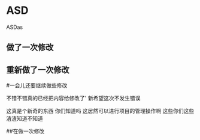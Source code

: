 # ASD
ASDas
## 做了一次修改

## 重新做了一次修改
#一会儿还要继续做些修改

不错不错真的已经把内容给修改了'
新希望这次不发生错误




这真是个新奇的东西 你们知道吗 这居然可以进行项目的管理操作啊 这些你们这些渣渣知道不知道


##在做一次修改

